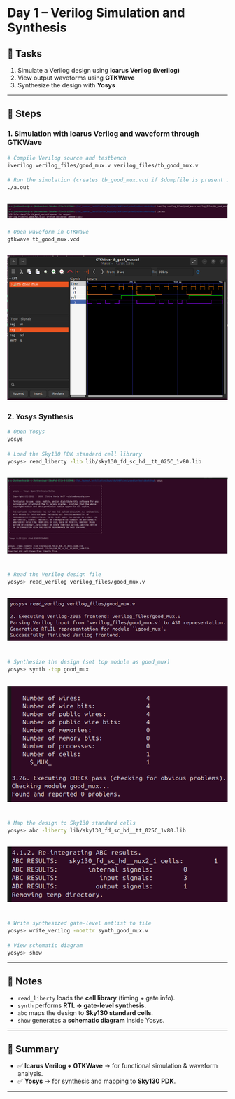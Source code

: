 # Day 1 – Verilog Simulation and Synthesis

## 📌 Tasks
1. Simulate a Verilog design using **Icarus Verilog (iverilog)**  
2. View output waveforms using **GTKWave**  
3. Synthesize the design with **Yosys**

---

## 🔹 Steps

### 1. Simulation with Icarus Verilog and waveform through GTKWave
```bash
# Compile Verilog source and testbench
iverilog verilog_files/good_mux.v verilog_files/tb_good_mux.v

# Run the simulation (creates tb_good_mux.vcd if $dumpfile is present in testbench)
./a.out
```
![cmd1](cmd1.png)
---
```bash
# Open waveform in GTKWave
gtkwave tb_good_mux.vcd
```
![op](mux_waveform.png)
---
### 2. Yosys Synthesis

```bash
# Open Yosys
yosys

# Load the Sky130 PDK standard cell library
yosys> read_liberty -lib lib/sky130_fd_sc_hd__tt_025C_1v80.lib
```
![cmd3](cmd3.png)
---
```bash

# Read the Verilog design file
yosys> read_verilog verilog_files/good_mux.v
```
![cmd4](cmd4.png)
---
```bash

# Synthesize the design (set top module as good_mux)
yosys> synth -top good_mux
```
![synth_op](synth_op.png)
---
```bash

# Map the design to Sky130 standard cells
yosys> abc -liberty lib/sky130_fd_sc_hd__tt_025C_1v80.lib
```
![abc](abc_op.png)
---
```bash

# Write synthesized gate-level netlist to file
yosys> write_verilog -noattr synth_good_mux.v

# View schematic diagram
yosys> show
```

---

## 📝 Notes
- `read_liberty` loads the **cell library** (timing + gate info).  
- `synth` performs **RTL → gate-level synthesis**.  
- `abc` maps the design to **Sky130 standard cells**.  
- `show` generates a **schematic diagram** inside Yosys.  

---

## 🎯 Summary
- ✅ **Icarus Verilog + GTKWave** → for functional simulation & waveform analysis.  
- ✅ **Yosys** → for synthesis and mapping to **Sky130 PDK**.  

---


